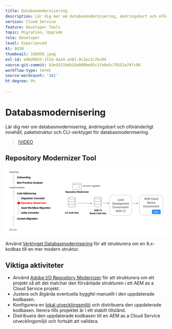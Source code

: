 ```yaml
---
title: Databasmodernisering
description: Lär dig mer om databasmodernisering, ändringsbart och oföränderligt innehåll, paketstruktur och CLI-verktyget för databasmodernisering.
version: Cloud Service
feature: Developer Tools
topic: Migration, Upgrade
role: Developer
level: Experienced
kt: 8630
thumbnail: 336958.jpeg
exl-id: e9bd9035-1f2d-4a34-a581-9c1ec2c7bc04
source-git-commit: b3e9251bdb18a008be95c1fa9e5c79252a74fc98
workflow-type: tm+mt
source-wordcount: '161'
ht-degree: 0%

---
```


# Databasmodernisering

Lär dig mer om databasmodernisering, ändringsbart och oföränderligt innehåll, paketstruktur och CLI-verktyget för databasmodernisering.

>[!VIDEO](https://video.tv.adobe.com/v/336958?quality=12&learn=on)

## Repository Modernizer Tool

![Databasmodernisering](./assets/repository-modernizer.png)

Använd [Verktyget Databasmodernisering](https://experienceleague.adobe.com/docs/experience-manager-cloud-service/moving/refactoring-tools/repo-modernizer.html) för att strukturera om en 6.x-kodbas till en mer modern struktur.

## Viktiga aktiviteter

* Använd [Adobe I/O Repository Modernizer](https://github.com/adobe/aio-cli-plugin-aem-cloud-service-migration#command-aio-aem-migrationrepository-modernizer) för att strukturera om ett projekt så att det matchar den förväntade strukturen i ett AEM as a Cloud Service projekt.
* Justera och åtgärda eventuella byggfel manuellt i den uppdaterade kodbasen.
* Konfigurera en [lokal utvecklingsmiljö](https://experienceleague.adobe.com/docs/experience-manager-learn/cloud-service/local-development-environment-set-up/overview.html) och distribuera den uppdaterade kodbasen. Iterera tills projektet är i ett stabilt tillstånd.
* Distribuera den uppdaterade kodbasen till en AEM as a Cloud Service utvecklingsmiljö och fortsätt att validera.

